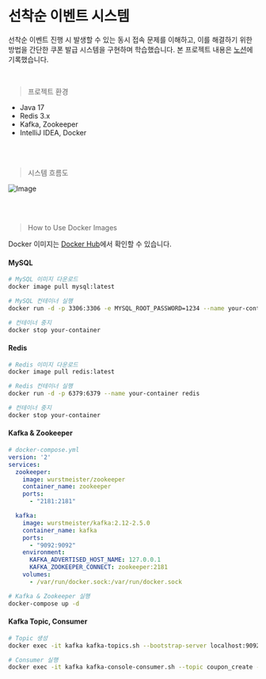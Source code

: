 # 선착순 이벤트 시스템

선착순 이벤트 진행 시 발생할 수 있는 동시 접속 문제를 이해하고, 이를 해결하기 위한 방법을 간단한 쿠폰 발급 시스템을 구현하며 학습했습니다.
본 프로젝트 내용은 [노션](https://leeseunghee00.notion.site/1e2889b5fe3d80239cfed09a549246bd?pvs=4)에 기록했습니다.

<br />

> 프로젝트 환경

- Java 17
- Redis 3.x
- Kafka, Zookeeper
- IntelliJ IDEA, Docker

<br /><br />

> 시스템 흐름도

![Image](https://github.com/user-attachments/assets/d070e247-8cf8-4b7a-b184-59ddc89bea40)

<br /><br />

> How to Use Docker Images

Docker 이미지는 [Docker Hub](https://hub.docker.com/_/docker)에서 확인할 수 있습니다.

#### MySQL

```bash
# MySQL 이미지 다운로드
docker image pull mysql:latest

# MySQL 컨테이너 실행
docker run -d -p 3306:3306 -e MYSQL_ROOT_PASSWORD=1234 --name your-container mysql

# 컨테이너 중지
docker stop your-container
```

#### Redis

```bash
# Redis 이미지 다운로드
docker image pull redis:latest

# Redis 컨테이너 실행
docker run -d -p 6379:6379 --name your-container redis

# 컨테이너 중지
docker stop your-container
```

#### Kafka & Zookeeper

```yaml
# docker-compose.yml
version: '2'
services:
  zookeeper:
    image: wurstmeister/zookeeper
    container_name: zookeeper
    ports:
      - "2181:2181"

  kafka:
    image: wurstmeister/kafka:2.12-2.5.0
    container_name: kafka
    ports:
      - "9092:9092"
    environment:
      KAFKA_ADVERTISED_HOST_NAME: 127.0.0.1
      KAFKA_ZOOKEEPER_CONNECT: zookeeper:2181
    volumes:
      - /var/run/docker.sock:/var/run/docker.sock
```

```bash
# Kafka & Zookeeper 실행
docker-compose up -d
```

#### Kafka Topic, Consumer

```bash
# Topic 생성
docker exec -it kafka kafka-topics.sh --bootstrap-server localhost:9092 --create --topic coupon_create

# Consumer 실행
docker exec -it kafka kafka-console-consumer.sh --topic coupon_create --bootstrap-server localhost:9092 --key-deserializer "org.apache.kafka.common.serialization.StringDeserializer" --value-deserializer "org.apache.kafka.common.serialization.LongDeserializer"
```